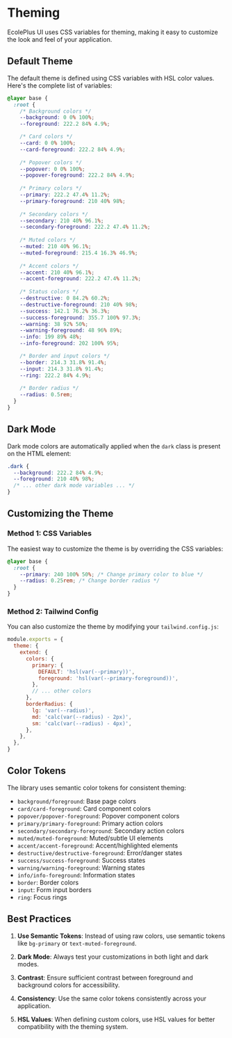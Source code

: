 # Theming

EcolePlus UI uses CSS variables for theming, making it easy to customize the look and feel of your application.

## Default Theme

The default theme is defined using CSS variables with HSL color values. Here's the complete list of variables:

```css
@layer base {
  :root {
    /* Background colors */
    --background: 0 0% 100%;
    --foreground: 222.2 84% 4.9%;

    /* Card colors */
    --card: 0 0% 100%;
    --card-foreground: 222.2 84% 4.9%;
 
    /* Popover colors */
    --popover: 0 0% 100%;
    --popover-foreground: 222.2 84% 4.9%;
 
    /* Primary colors */
    --primary: 222.2 47.4% 11.2%;
    --primary-foreground: 210 40% 98%;
 
    /* Secondary colors */
    --secondary: 210 40% 96.1%;
    --secondary-foreground: 222.2 47.4% 11.2%;
 
    /* Muted colors */
    --muted: 210 40% 96.1%;
    --muted-foreground: 215.4 16.3% 46.9%;
 
    /* Accent colors */
    --accent: 210 40% 96.1%;
    --accent-foreground: 222.2 47.4% 11.2%;
 
    /* Status colors */
    --destructive: 0 84.2% 60.2%;
    --destructive-foreground: 210 40% 98%;
    --success: 142.1 76.2% 36.3%;
    --success-foreground: 355.7 100% 97.3%;
    --warning: 38 92% 50%;
    --warning-foreground: 48 96% 89%;
    --info: 199 89% 48%;
    --info-foreground: 202 100% 95%;

    /* Border and input colors */
    --border: 214.3 31.8% 91.4%;
    --input: 214.3 31.8% 91.4%;
    --ring: 222.2 84% 4.9%;
 
    /* Border radius */
    --radius: 0.5rem;
  }
}
```

## Dark Mode

Dark mode colors are automatically applied when the `dark` class is present on the HTML element:

```css
.dark {
  --background: 222.2 84% 4.9%;
  --foreground: 210 40% 98%;
  /* ... other dark mode variables ... */
}
```

## Customizing the Theme

### Method 1: CSS Variables

The easiest way to customize the theme is by overriding the CSS variables:

```css
@layer base {
  :root {
    --primary: 240 100% 50%; /* Change primary color to blue */
    --radius: 0.25rem; /* Change border radius */
  }
}
```

### Method 2: Tailwind Config

You can also customize the theme by modifying your `tailwind.config.js`:

```js
module.exports = {
  theme: {
    extend: {
      colors: {
        primary: {
          DEFAULT: 'hsl(var(--primary))',
          foreground: 'hsl(var(--primary-foreground))',
        },
        // ... other colors
      },
      borderRadius: {
        lg: 'var(--radius)',
        md: 'calc(var(--radius) - 2px)',
        sm: 'calc(var(--radius) - 4px)',
      },
    },
  },
}
```

## Color Tokens

The library uses semantic color tokens for consistent theming:

- `background/foreground`: Base page colors
- `card/card-foreground`: Card component colors
- `popover/popover-foreground`: Popover component colors
- `primary/primary-foreground`: Primary action colors
- `secondary/secondary-foreground`: Secondary action colors
- `muted/muted-foreground`: Muted/subtle UI elements
- `accent/accent-foreground`: Accent/highlighted elements
- `destructive/destructive-foreground`: Error/danger states
- `success/success-foreground`: Success states
- `warning/warning-foreground`: Warning states
- `info/info-foreground`: Information states
- `border`: Border colors
- `input`: Form input borders
- `ring`: Focus rings

## Best Practices

1. **Use Semantic Tokens**: Instead of using raw colors, use semantic tokens like `bg-primary` or `text-muted-foreground`.

2. **Dark Mode**: Always test your customizations in both light and dark modes.

3. **Contrast**: Ensure sufficient contrast between foreground and background colors for accessibility.

4. **Consistency**: Use the same color tokens consistently across your application.

5. **HSL Values**: When defining custom colors, use HSL values for better compatibility with the theming system. 